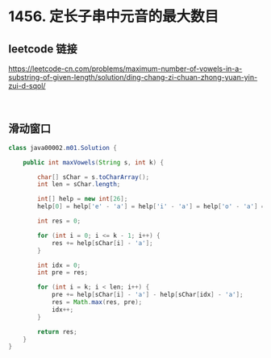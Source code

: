 # 1456. 定长子串中元音的最大数目

## leetcode 链接
https://leetcode-cn.com/problems/maximum-number-of-vowels-in-a-substring-of-given-length/solution/ding-chang-zi-chuan-zhong-yuan-yin-zui-d-sqol/

&nbsp;

## 滑动窗口
```java
class java00002.m01.Solution {

    public int maxVowels(String s, int k) {

        char[] sChar = s.toCharArray();
        int len = sChar.length;

        int[] help = new int[26];
        help[0] = help['e' - 'a'] = help['i' - 'a'] = help['o' - 'a'] = help['u' - 'a'] = 1;

        int res = 0;

        for (int i = 0; i <= k - 1; i++) {
            res += help[sChar[i] - 'a'];
        }

        int idx = 0;
        int pre = res;

        for (int i = k; i < len; i++) {
            pre += help[sChar[i] - 'a'] - help[sChar[idx] - 'a'];
            res = Math.max(res, pre);
            idx++;
        }

        return res;
    }
}
```